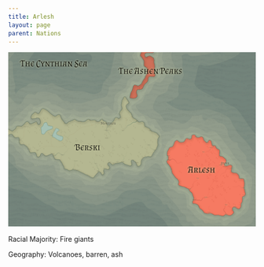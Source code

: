 ```yaml
---
title: Arlesh
layout: page
parent: Nations
---
```


![NationMap](../images/nations/Arlesh.png)

Racial Majority: Fire giants

Geography: Volcanoes, barren, ash
